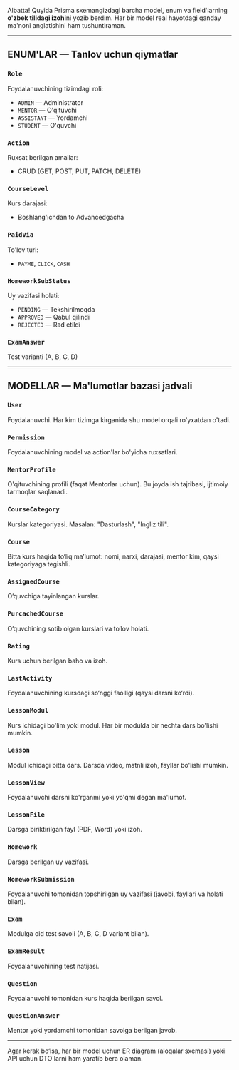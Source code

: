 Albatta! Quyida Prisma sxemangizdagi barcha model, enum va field'larning **o'zbek tilidagi izohi**ni yozib berdim. Har bir model real hayotdagi qanday ma'noni anglatishini ham tushuntiraman.

---

## ENUM'LAR — Tanlov uchun qiymatlar

### `Role`

Foydalanuvchining tizimdagi roli:

* `ADMIN` — Administrator
* `MENTOR` — O'qituvchi
* `ASSISTANT` — Yordamchi
* `STUDENT` — O'quvchi

### `Action`

Ruxsat berilgan amallar:

* CRUD (GET, POST, PUT, PATCH, DELETE)

### `CourseLevel`

Kurs darajasi:

* Boshlang'ichdan to Advancedgacha

### `PaidVia`

To'lov turi:

* `PAYME`, `CLICK`, `CASH`

### `HomeworkSubStatus`

Uy vazifasi holati:

* `PENDING` — Tekshirilmoqda
* `APPROVED` — Qabul qilindi
* `REJECTED` — Rad etildi

### `ExamAnswer`

Test varianti (A, B, C, D)

---

## MODELLAR — Ma'lumotlar bazasi jadvali

### `User`

Foydalanuvchi. Har kim tizimga kirganida shu model orqali ro'yxatdan o'tadi.

### `Permission`

Foydalanuvchining model va action'lar bo'yicha ruxsatlari.

### `MentorProfile`

O'qituvchining profili (faqat Mentorlar uchun). Bu joyda ish tajribasi, ijtimoiy tarmoqlar saqlanadi.

### `CourseCategory`

Kurslar kategoriyasi. Masalan: "Dasturlash", "Ingliz tili".

### `Course`

Bitta kurs haqida to‘liq ma’lumot: nomi, narxi, darajasi, mentor kim, qaysi kategoriyaga tegishli.

### `AssignedCourse`

O‘quvchiga tayinlangan kurslar.

### `PurcachedCourse`

O‘quvchining sotib olgan kurslari va to‘lov holati.

### `Rating`

Kurs uchun berilgan baho va izoh.

### `LastActivity`

Foydalanuvchining kursdagi so‘nggi faolligi (qaysi darsni ko‘rdi).

### `LessonModul`

Kurs ichidagi bo'lim yoki modul. Har bir modulda bir nechta dars bo'lishi mumkin.

### `Lesson`

Modul ichidagi bitta dars. Darsda video, matnli izoh, fayllar bo'lishi mumkin.

### `LessonView`

Foydalanuvchi darsni ko'rganmi yoki yo'qmi degan ma'lumot.

### `LessonFile`

Darsga biriktirilgan fayl (PDF, Word) yoki izoh.

### `Homework`

Darsga berilgan uy vazifasi.

### `HomeworkSubmission`

Foydalanuvchi tomonidan topshirilgan uy vazifasi (javobi, fayllari va holati bilan).

### `Exam`

Modulga oid test savoli (A, B, C, D variant bilan).

### `ExamResult`

Foydalanuvchining test natijasi.

### `Question`

Foydalanuvchi tomonidan kurs haqida berilgan savol.

### `QuestionAnswer`

Mentor yoki yordamchi tomonidan savolga berilgan javob.

---

Agar kerak bo‘lsa, har bir model uchun ER diagram (aloqalar sxemasi) yoki API uchun DTO'larni ham yaratib bera olaman.
